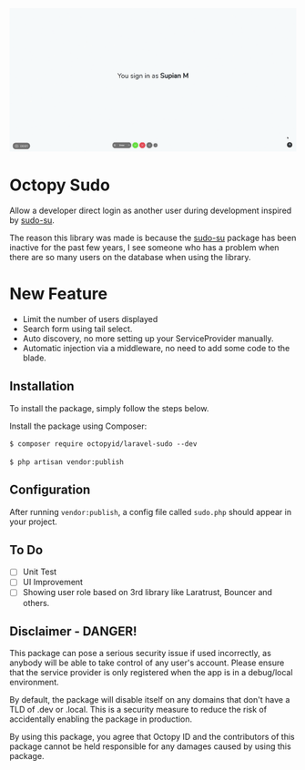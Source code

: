 ![Demonstration](demo.gif)

# Octopy Sudo
Allow a developer direct login as another user during development inspired by [sudo-su](https://github.com/viacreative/sudo-su).

The reason this library was made is because the [sudo-su](https://github.com/viacreative/sudo-su) package has been inactive for the past few years, 
I see someone who has a problem when there are so many users on the database when using the library.

# New Feature
- Limit the number of users displayed
- Search form using tail select.
- Auto discovery, no more setting up your ServiceProvider manually.
- Automatic injection via a middleware, no need to add some code to the blade.

## Installation
To install the package, simply follow the steps below.

Install the package using Composer:

```
$ composer require octopyid/laravel-sudo --dev

$ php artisan vendor:publish
```

## Configuration
After running `vendor:publish`, a config file called `sudo.php` should appear in your project.

## To Do
- [ ] Unit Test
- [ ] UI Improvement
- [ ] Showing user role based on 3rd library like Laratrust, Bouncer and others.

## Disclaimer - DANGER!
This package can pose a serious security issue if used incorrectly, as anybody will be able to take control of any user's account. Please ensure that the service provider is only registered when the app is in a debug/local environment.

By default, the package will disable itself on any domains that don't have a TLD of .dev or .local. This is a security measure to reduce the risk of accidentally enabling the package in production.

By using this package, you agree that Octopy ID and the contributors of this package cannot be held responsible for any damages caused by using this package.
